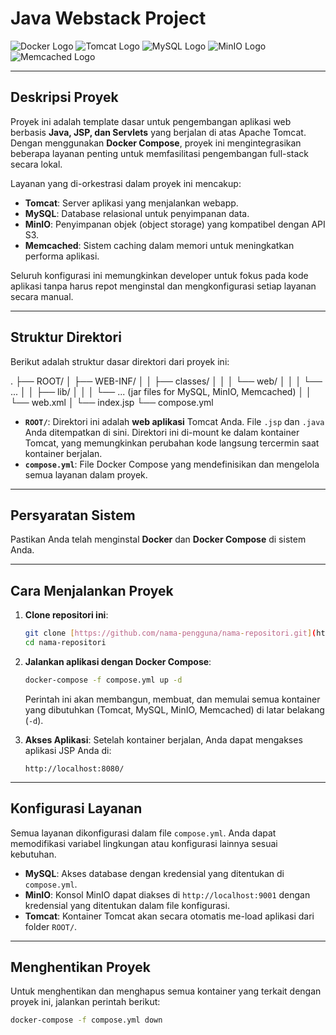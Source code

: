 # Java Webstack Project

![Docker Logo](https://img.shields.io/badge/docker-%230db7ed.svg?style=for-the-badge&logo=docker&logoColor=white)
![Tomcat Logo](https://img.shields.io/badge/tomcat-%23F8DC75.svg?style=for-the-badge&logo=apache-tomcat&logoColor=black)
![MySQL Logo](https://img.shields.io/badge/mysql-%2300f.svg?style=for-the-badge&logo=mysql&logoColor=white)
![MinIO Logo](https://img.shields.io/badge/minio-%23ff504c.svg?style=for-the-badge&logo=minio&logoColor=white)
![Memcached Logo](https://img.shields.io/badge/memcached-%23000.svg?style=for-the-badge&logo=memcached&logoColor=white)

---

## Deskripsi Proyek

Proyek ini adalah template dasar untuk pengembangan aplikasi web berbasis **Java, JSP, dan Servlets** yang berjalan di atas Apache Tomcat. Dengan menggunakan **Docker Compose**, proyek ini mengintegrasikan beberapa layanan penting untuk memfasilitasi pengembangan full-stack secara lokal.

Layanan yang di-orkestrasi dalam proyek ini mencakup:
* **Tomcat**: Server aplikasi yang menjalankan webapp.
* **MySQL**: Database relasional untuk penyimpanan data.
* **MinIO**: Penyimpanan objek (object storage) yang kompatibel dengan API S3.
* **Memcached**: Sistem caching dalam memori untuk meningkatkan performa aplikasi.

Seluruh konfigurasi ini memungkinkan developer untuk fokus pada kode aplikasi tanpa harus repot menginstal dan mengkonfigurasi setiap layanan secara manual.

---

## Struktur Direktori

Berikut adalah struktur dasar direktori dari proyek ini:

.
├── ROOT/
│   ├── WEB-INF/
│   │   ├── classes/
│   │   │   └── web/
│   │   │       └── ...
│   │   ├── lib/
│   │   │   └── ... (jar files for MySQL, MinIO, Memcached)
│   │   └── web.xml
│   └── index.jsp
└── compose.yml

* **`ROOT/`**: Direktori ini adalah **web aplikasi** Tomcat Anda. File `.jsp` dan `.java` Anda ditempatkan di sini. Direktori ini di-mount ke dalam kontainer Tomcat, yang memungkinkan perubahan kode langsung tercermin saat kontainer berjalan.
* **`compose.yml`**: File Docker Compose yang mendefinisikan dan mengelola semua layanan dalam proyek.

---

## Persyaratan Sistem

Pastikan Anda telah menginstal **Docker** dan **Docker Compose** di sistem Anda.

---

## Cara Menjalankan Proyek

1.  **Clone repositori ini**:
    ```bash
    git clone [https://github.com/nama-pengguna/nama-repositori.git](https://github.com/nama-pengguna/nama-repositori.git)
    cd nama-repositori
    ```

2.  **Jalankan aplikasi dengan Docker Compose**:
    ```bash
    docker-compose -f compose.yml up -d
    ```
    Perintah ini akan membangun, membuat, dan memulai semua kontainer yang dibutuhkan (Tomcat, MySQL, MinIO, Memcached) di latar belakang (`-d`).

3.  **Akses Aplikasi**:
    Setelah kontainer berjalan, Anda dapat mengakses aplikasi JSP Anda di:
    ```
    http://localhost:8080/
    ```

---

## Konfigurasi Layanan

Semua layanan dikonfigurasi dalam file `compose.yml`. Anda dapat memodifikasi variabel lingkungan atau konfigurasi lainnya sesuai kebutuhan.

* **MySQL**: Akses database dengan kredensial yang ditentukan di `compose.yml`.
* **MinIO**: Konsol MinIO dapat diakses di `http://localhost:9001` dengan kredensial yang ditentukan dalam file konfigurasi.
* **Tomcat**: Kontainer Tomcat akan secara otomatis me-load aplikasi dari folder `ROOT/`.

---

## Menghentikan Proyek

Untuk menghentikan dan menghapus semua kontainer yang terkait dengan proyek ini, jalankan perintah berikut:

```bash
docker-compose -f compose.yml down